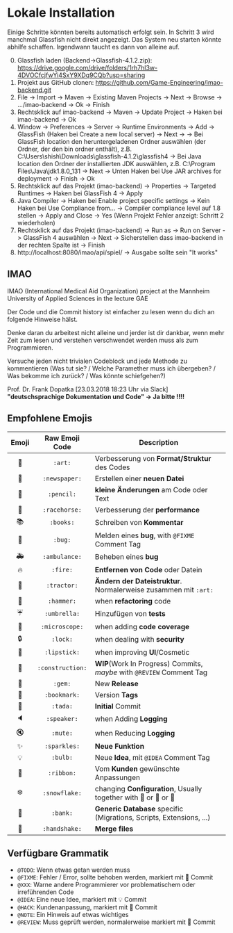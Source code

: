 ﻿# Lokale Installation
Einige Schritte könnten bereits automatisch erfolgt sein. In Schritt 3 wird manchmal Glassfish nicht direkt angezeigt. Das System neu starten könnte abhilfe schaffen. Irgendwann taucht es dann von alleine auf.

0. Glassfish laden (Backend->Glassfish-4.1.2.zip): https://drive.google.com/drive/folders/1rh7hl3w-4DVOCfcjfwYi4SxY9XDq9CQb?usp=sharing
0. Projekt aus GitHub clonen: https://github.com/Game-Engineering/imao-backend.git
1. File -> Import -> Maven -> Existing Maven Projects -> Next -> Browse -> .../imao-backend -> Ok -> Finish
2. Rechtsklick auf imao-backend -> Maven -> Update Project -> Haken bei imao-backend -> Ok
3. Window -> Preferences -> Server -> Runtime Environments -> Add -> GlassFish (Haken bei Create a new local server) -> Next ->
  -> Bei GlassFish location den heruntergeladenen Ordner auswählen (der Ordner, der den bin ordner enthält), z.B. C:\Users\shish\Downloads\glassfish-4.1.2\glassfish4
  -> Bei Java location den Ordner der installierten JDK auswählen, z.B. C:\Program Files\Java\jdk1.8.0_131
  -> Next -> Unten Haken bei Use JAR archives for deployment -> Finish -> Ok
4. Rechtsklick auf das Projekt (imao-backend) -> Properties -> Targeted Runtimes -> Haken bei GlassFish 4 -> Apply
5. Java Compiler -> Haken bei Enable project specific settings -> Kein Haken bei Use Compliance from... -> Compiler compliance level auf 1.8 stellen -> Apply and Close -> Yes (Wenn Projekt Fehler anzeigt: Schritt 2 wiederholen)
6. Rechtsklick auf das Projekt (imao-backend) -> Run as -> Run on Server -> GlassFish 4 auswählen -> Next -> Sicherstellen dass imao-backend in der rechten Spalte ist -> Finish
7. http://localhost:8080/imao/api/spiel/
  -> Ausgabe sollte sein "It works"


## IMAO

IMAO (International Medical Aid Organization) project at the Mannheim University of Applied Sciences in the lecture GAE

Der Code und die Commit history ist einfacher zu lesen wenn du dich an folgende Hinweise hälst.

Denke daran du arbeitest nicht alleine und jerder ist dir dankbar, wenn mehr Zeit zum lesen und verstehen verschwendet werden muss als zum Programmieren.

Versuche jeden nicht trivialen Codeblock und jede Methode zu kommentieren (Was tut sie? / Welche Paramether muss ich übergeben? / Was bekomme ich zurück? / Was könnte schiefgehen?)

Prof. Dr. Frank Dopatka [23.03.2018 18:23 Uhr via Slack]
**"deutschsprachige Dokumentation und Code" -> Ja bitte !!!!**


## Empfohlene Emojis

| Emoji | Raw Emoji Code | Description |
|:---:|:---:|---|
| 🎨 | `:art:` | Verbesserung von **Format/Struktur** des Codes |
| 📰 | `:newspaper:` | Erstellen einer **neuen Datei** |
| 📝 | `:pencil:` | **kleine Änderungen** am Code oder Text |
| 🐎 | `:racehorse:` | Verbesserung der **performance** |
| 📚 | `:books:` | Schreiben von **Kommentar** |
| 🐛 | `:bug:` | Melden eines **bug**, with `@FIXME` Comment Tag |
| 🚑 | `:ambulance:` | Beheben eines **bug** |
| 🔥 | `:fire:` | **Entfernen von Code** oder Datein |
| 🚜 | `:tractor:` | **Ändern der Dateistruktur**. Normalerweise zusammen mit `:art:` |
| :hammer: | `:hammer:` | when **refactoring** code |
| :umbrella: | `:umbrella:` | Hinzufügen von **tests** |
| :microscope: | `:microscope:` | when adding **code coverage** |
| :lock: | `:lock:` | when dealing with **security** |
| 💄 | `:lipstick:` | when improving **UI**/Cosmetic |
| 🚧 | `:construction:` | **WIP**(Work In Progress) Commits, _maybe_ with `@REVIEW` Comment Tag |
| 💎 | `:gem:` | New **Release** |
| :bookmark: | `:bookmark:` | Version **Tags** |
| 🎉 | `:tada:` | **Initial** Commit |
| :speaker: | `:speaker:` | when Adding **Logging** |
| :mute: | `:mute:` | when Reducing **Logging** |
| ✨ | `:sparkles:` | **Neue Funktion** |
| :bulb: | `:bulb:` | Neue **Idea**, mit `@IDEA` Comment Tag |
| 🎀 | `:ribbon:`| Vom **Kunden** gewünschte Anpassungen |
| :snowflake: | `:snowflake:` | changing **Configuration**, Usually together with :penguin: or :ribbon: or :rocket: |
| :bank: | `:bank:` | **Generic Database** specific (Migrations, Scripts, Extensions, ...) |
| 🤝 | `:handshake:` | **Merge files** |



## Verfügbare Grammatik

- `@TODO`: Wenn etwas getan werden muss
- `@FIXME`: Fehler / Error, sollte behoben werden, markiert mit 🐛 Commit
- `@XXX`: Warne andere Programmierer vor problematischem oder irreführenden Code
- `@IDEA`: Eine neue Idee, markiert mit 💡 Commit
- `@HACK`: Kundenanpassung, markiert mit 🎀 Commit
- `@NOTE`: Ein Hinweis auf etwas wichtiges
- `@REVIEW`: Muss geprüft werden, normalerweise markiert mit 🚧 Commit
